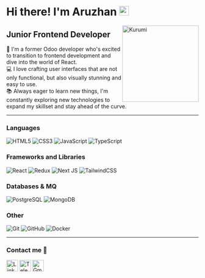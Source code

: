 # Hi there! I'm Aruzhan <img src="https://media.giphy.com/media/hvRJCLFzcasrR4ia7z/giphy.gif" width="25px">

<img align="right" alt="Kurumi" height="200px" src="https://i.ibb.co/6rKTSy6/removal-ai-tmp-6449641c250d3-EO52-QI.png"/>

## Junior Frontend Developer

💼 I'm a former Odoo developer who's excited to transition to frontend development and dive into the world of React. <br/>
💻 I love crafting user interfaces that are not only functional, but also visually stunning and easy to use.<br/>
📚 Always eager to learn new things, I'm constantly exploring new technologies to expand my skillset and stay ahead of the curve.

---

### Languages
![HTML5](https://img.shields.io/badge/-HTML5-%23E44D27?style=for-the-badge&logo=html5&logoColor=ffffff)
![CSS3](https://img.shields.io/badge/-CSS3-%231572B6?style=for-the-badge&logo=css3)
![JavaScript](https://img.shields.io/badge/javascript-%23323330.svg?style=for-the-badge&logo=javascript&logoColor=%23F7DF1E)
![TypeScript](https://img.shields.io/badge/typescript-%23007ACC.svg?style=for-the-badge&logo=typescript&logoColor=white) 

### Frameworks and Libraries
![React](https://img.shields.io/badge/react-%2320232a.svg?style=for-the-badge&logo=react&logoColor=%2361DAFB)
![Redux](https://img.shields.io/badge/redux-%23593d88.svg?style=for-the-badge&logo=redux&logoColor=white)
![Next JS](https://img.shields.io/badge/Next-black?style=for-the-badge&logo=next.js&logoColor=white)
![TailwindCSS](https://img.shields.io/badge/tailwindcss-%2338B2AC.svg?style=for-the-badge&logo=tailwind-css&logoColor=white)

### Databases & MQ
![PostgreSQL](https://img.shields.io/badge/-PostgreSQL-386494?style=for-the-badge&logo=postgresql&logoColor=ffffff)
![MongoDB](https://img.shields.io/badge/MongoDB-%234ea94b.svg?style=for-the-badge&logo=mongodb&logoColor=white)

### Other
![Git](https://img.shields.io/badge/-Git-%23F05032?style=flat-square&logo=git&logoColor=%23ffffff)
![GitHub](https://img.shields.io/badge/-GitHub-181717?style=flat-square&logo=github&logoColor=ffffff)
![Docker](https://img.shields.io/badge/-Docker-2894ec?styoe=flat-square&logo=docker&logoColor=ffffff)

---

### Contact me 📝
<a href="https://www.linkedin.com/in/aruzhan-amangeldieva/"><img alt="LinkedIn" title="LinkedIn" height="30" width="30" src="https://cdn-icons-png.flaticon.com/512/5968/5968991.png"></a>
<a href="https://t.me/arrruzhan11"><img alt="Telegram" title="Telegram" height="30" width="30" src="https://cdn-icons-png.flaticon.com/512/6422/6422206.png"></a>
<a href="mailto:arrruzhan11@gmail.com"><img alt="Gmail" title="Gmail" height="30" width="30" src="https://icons-for-free.com/iconfiles/png/512/book+circle+contact+contacts+email+gmail+icon-1320073243450677731.png"></a>

